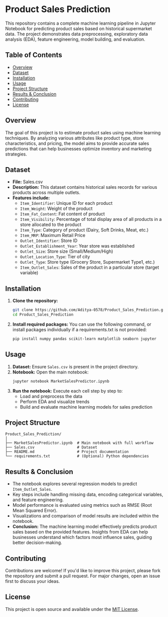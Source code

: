 # Product Sales Prediction

This repository contains a complete machine learning pipeline in Jupyter Notebook for predicting product sales based on historical supermarket data. The project demonstrates data preprocessing, exploratory data analysis (EDA), feature engineering, model building, and evaluation.

## Table of Contents

- [Overview](#overview)
- [Dataset](#dataset)
- [Installation](#installation)
- [Usage](#usage)
- [Project Structure](#project-structure)
- [Results & Conclusion](#results--conclusion)
- [Contributing](#contributing)
- [License](#license)

## Overview

The goal of this project is to estimate product sales using machine learning techniques. By analyzing various attributes like product type, store characteristics, and pricing, the model aims to provide accurate sales predictions that can help businesses optimize inventory and marketing strategies.

## Dataset

- **File:** Sales.csv
- **Description:** This dataset contains historical sales records for various products across multiple outlets.
- **Features include:**
  - `Item_Identifier`: Unique ID for each product
  - `Item_Weight`: Weight of the product
  - `Item_Fat_Content`: Fat content of product
  - `Item_Visibility`: Percentage of total display area of all products in a store allocated to the product
  - `Item_Type`: Category of product (Dairy, Soft Drinks, Meat, etc.)
  - `Item_MRP`: Maximum Retail Price
  - `Outlet_Identifier`: Store ID
  - `Outlet_Establishment_Year`: Year store was established
  - `Outlet_Size`: Store size (Small/Medium/High)
  - `Outlet_Location_Type`: Tier of city
  - `Outlet_Type`: Store type (Grocery Store, Supermarket Type1, etc.)
  - `Item_Outlet_Sales`: Sales of the product in a particular store (target variable)

## Installation

1. **Clone the repository:**
   ```bash
   git clone https://github.com/Aditya-0578/Product_Sales_Prediction.git
   cd Product_Sales_Prediction
   ```

2. **Install required packages:**
   You can use the following command, or install packages individually if a requirements.txt is not provided:
   ```bash
   pip install numpy pandas scikit-learn matplotlib seaborn jupyter
   ```

## Usage

1. **Dataset:** Ensure `Sales.csv` is present in the project directory.
2. **Notebook:** Open the main notebook:
   ```bash
   jupyter notebook MarketSalesPredictor.ipynb
   ```
3. **Run the notebook:** Execute each cell step by step to:
   - Load and preprocess the data
   - Perform EDA and visualize trends
   - Build and evaluate machine learning models for sales prediction

## Project Structure

```
Product_Sales_Prediction/
│
├── MarketSalesPredictor.ipynb  # Main notebook with full workflow
├── Sales.csv                   # Dataset
├── README.md                   # Project documentation
└── requirements.txt            # (Optional) Python dependencies
```

## Results & Conclusion

- The notebook explores several regression models to predict `Item_Outlet_Sales`.
- Key steps include handling missing data, encoding categorical variables, and feature engineering.
- Model performance is evaluated using metrics such as RMSE (Root Mean Squared Error).
- Visualizations and comparison of model results are included within the notebook.
- **Conclusion:** The machine learning model effectively predicts product sales based on the provided features. Insights from EDA can help businesses understand which factors most influence sales, guiding better decision-making.

## Contributing

Contributions are welcome! If you'd like to improve this project, please fork the repository and submit a pull request. For major changes, open an issue first to discuss your ideas.

## License

This project is open source and available under the [MIT License](LICENSE).
